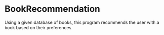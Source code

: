 # BookRecommendation
Using a given database of books, this program recommends the user with a book based on their preferences.
